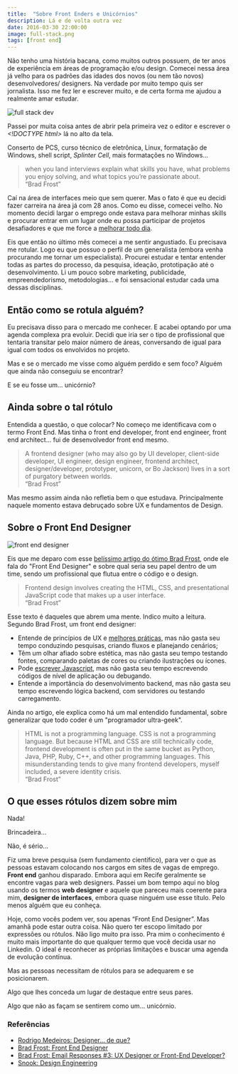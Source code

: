 ```yaml
---
title:  "Sobre Front Enders e Unicórnios"
description: Lá e de volta outra vez
date: 2016-03-30 22:00:00
image: full-stack.png
tags: [front end]
---
```


Não tenho uma história bacana, como muitos outros possuem, de ter anos de experiência em áreas de programação e/ou design. Comecei nessa área já velho para os padrões das idades dos novos (ou nem tão novos) desenvolvedores/ designers. Na verdade por muito tempo quis ser jornalista. Isso me fez ler e escrever muito, e de certa forma me ajudou a realmente amar estudar.

![full stack dev](../../assets/images/full-stack.png)

Passei por muita coisa antes de abrir pela primeira vez o editor e escrever o *&lt;!DOCTYPE html&gt;* lá no alto da tela. 

Conserto de PCS, curso técnico de eletrônica, Linux, formatação de Windows, shell script, *Splinter Cell*, mais formatações no Windows... 

<blockquote>when you land interviews explain what skills you have, what problems you enjoy solving, and what topics you’re passionate about.<br><q>Brad Frost</q>
</blockquote>

Caí na área de interfaces meio que sem querer. Mas o fato é que eu decidi fazer carreira na área já com 28 anos. Como eu disse, comecei velho. No momento decidi largar o emprego onde estava para melhorar minhas skills e procurar entrar em um lugar onde eu possa participar de projetos desafiadores e que me force a [melhorar todo dia](http://jonathanslima.github.io/2016/projeto-coding-everyday/).

Eis que então no último mês comecei a me sentir angustiado. Eu precisava me rotular. Logo eu que possuo o perfil de um generalista (embora venha procurando me tornar um especialista). Procurei estudar e tentar entender todas as partes do processo, da pesquisa, ideação, prototipação até o desenvolvimento. Li um pouco sobre marketing, publicidade, empreendedorismo, metodologias... e foi sensacional estudar cada uma dessas disciplinas. 

## Então como se rotula alguém? 

Eu precisava disso para o mercado me conhecer. E acabei optando por uma agenda complexa pra evoluir. Decidi que iria ser o tipo de profissional que tentaria transitar pelo maior número de áreas, conversando de igual para igual com todos os envolvidos no projeto. 

Mas e se o mercado me visse como alguém perdido e sem foco? Alguém que ainda não conseguiu se encontrar? 

E se eu fosse um... unicórnio?

## Ainda sobre o tal rótulo

Entendida a questão, o que colocar? No começo me identificava com o termo Front End. Mas tinha o front end developer, front end engineer, front end architect... fui de desenvolvedor front end mesmo.

<blockquote>A frontend designer (who may also go by UI developer, client-side developer, UI engineer, design engineer, frontend architect, designer/developer, prototyper, unicorn, or Bo Jackson) lives in a sort of purgatory between worlds. <br><q>Brad Frost</q></blockquote>

Mas mesmo assim ainda não refletia bem o que estudava. Principalmente naquele momento estava debruçado sobre UX e fundamentos de Design. 

## Sobre o Front End Designer

![front end designer](../../assets/images/frontend-design.gif) 

Eis que me deparo com esse [belíssimo artigo do ótimo Brad Frost](http://bradfrost.com/blog/post/frontend-design/), onde ele fala do "Front End Designer" e sobre qual seria seu papel dentro de um time, sendo um profissional que flutua entre o código e o design.

<blockquote>Frontend design involves creating the HTML, CSS, and presentational JavaScript code that makes up a user interface. <br><q>Brad Frost</q></blockquote>

Esse texto é daqueles que abrem uma mente. Indico muito a leitura. Segundo Brad Frost, um front end designer:

* Entende de princípios de UX e [melhores práticas](http://jonathanslima.github.io/2016/padroes-de-interface-web/), mas não gasta seu tempo conduzindo pesquisas, criando fluxos e planejando cenários;
* Têm um olhar afiado sobre estética, mas não gasta seu tempo testando fontes, comparando paletas de cores ou criando ilustrações ou ícones.
* Pode [escrever Javascript](http://jonathanslima.github.io/2016/projeto-coding-everyday/), mas não gasta seu tempo escrevendo códigos de nível de aplicação ou debugando.
* Entende a importância do desenvolvimento backend, mas não gasta seu tempo escrevendo lógica backend, com servidores ou testando carregamento.

Ainda no artigo, ele explica como há um mal entendido fundamental, sobre generalizar que todo coder é um "programador ultra-geek". 

<blockquote>HTML is not a programming language. CSS is not a programming language. But because HTML and CSS are still technically code, frontend development is often put in the same bucket as Python, Java, PHP, Ruby, C++, and other programming languages. This misunderstanding tends to give many frontend developers, myself included, a severe identity crisis.<br><q>Brad Frost</q></blockquote>

## O que esses rótulos dizem sobre mim

Nada!

Brincadeira...

Não, é sério...

Fiz uma breve pesquisa (sem fundamento científico), para ver o que as pessoas estavam colocando nos cargos em sites de vagas de emprego. **Front end** ganhou disparado. Embora aqui em Recife geralmente se encontre vagas para web designers. Passei um bom tempo aqui no blog usando os termos **web designer** e aquele que pareceu mais coerente para mim, **designer de interfaces**, embora quase ninguém use esse título. Pelo menos alguém que eu conheça.

Hoje, como vocês podem ver, sou apenas “Front End Designer”. Mas amanhã pode estar outra coisa. Não quero ter escopo limitado por expressões ou rótulos. Não ligo muito pra isso. Pra mim o conhecimento é muito mais importante do que qualquer termo que você decida usar no Linkedin. O ideal é reconhecer as próprias limitações e buscar uma agenda de evolução contínua.

Mas as pessoas necessitam de rótulos para se adequarem e se posicionarem. 

Algo que lhes conceda um lugar de destaque entre seus pares. 

Algo que não as façam se sentirem como um... unicórnio.

### Referências

* [Rodrigo Medeiros: Designer... de que?](http://rodrigomedeiros.com.br/designer-de-que/)
* [Brad Frost: Front End Designer](http://bradfrost.com/blog/post/frontend-design/)
* [Brad Frost: Email Responses #3: UX Designer or Front-End Developer?](http://bradfrost.com/blog/post/email-responses-3-ux-designer-or-front-end-developer/)
* [Snook: Design Engineering](http://snook.ca/archives/opinion/design-engineering%0A)
